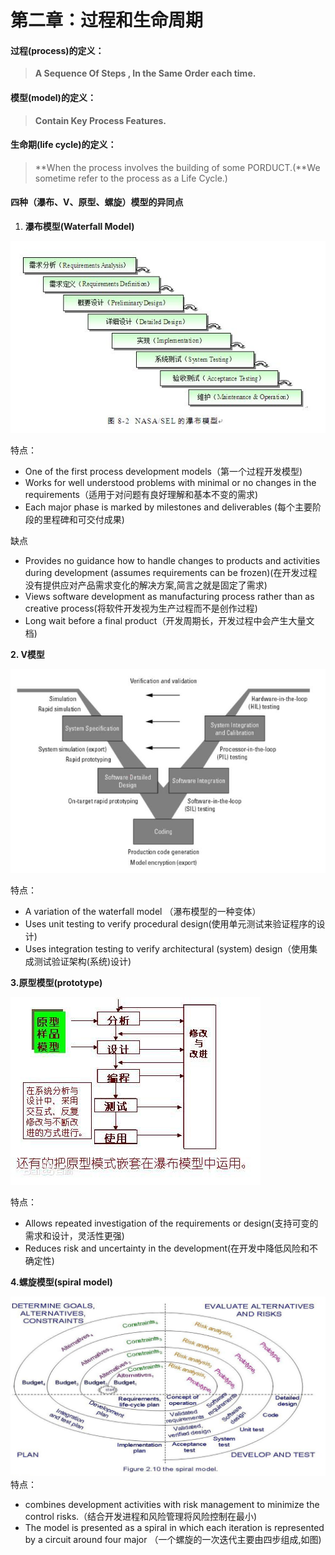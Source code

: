 # 第二章：过程和生命周期

#### **过程\(process\)的定义：**

> **A   Sequence Of  Steps , In the Same Order each time.**

#### **模型\(model\)的定义：**

> **Contain Key Process Features.**

#### **生命期\(life cycle\)的定义：**

> **When the process involves the building of some PORDUCT.\(**We sometime refer to the process as a Life Cycle.\)

#### **四种（瀑布、V、原型、螺旋）模型的异同点**

1. **瀑布模型\(Waterfall Model\)**

![](/assets/timg.jpeg)

特点：

* One of the first process development models（第一个过程开发模型\)
* Works for well understood problems with minimal or no changes in the requirements（适用于对问题有良好理解和基本不变的需求\)
* Each major phase is marked by milestones and deliverables \(每个主要阶段的里程碑和可交付成果\)

缺点

* Provides no guidance how to handle changes to products and activities during development \(assumes requirements can be frozen\)\(在开发过程没有提供应对产品需求变化的解决方案,简言之就是固定了需求\)
* Views software development as manufacturing process rather than as creative process\(将软件开发视为生产过程而不是创作过程\)
* Long wait before a final product（开发周期长，开发过程中会产生大量文档\)

**2. V模型**

![](/assets/timg-1.jpeg)

特点：

* A variation of the waterfall model    （瀑布模型的一种变体）
* Uses unit testing to verify procedural design\(使用单元测试来验证程序的设计\)
* Uses integration testing to verify architectural \(system\) design（使用集成测试验证架构\(系统\)设计\)

**3.原型模型\(prototype\)**

![](/assets/a8014c086e061d95fcce281b7bf40ad162d9ca0d.jpg)

特点：

* Allows repeated investigation of the requirements
   or design\(支持可变的需求和设计，灵活性更强\)
* Reduces risk and uncertainty in the development\(在开发中降低风险和不确定性\)

**4.螺旋模型\(spiral model\)**

![](/assets/sp.png)特点：

* combines development activities with risk management to minimize the control risks.（结合开发进程和风险管理将风险控制在最小\)
* The model is presented as a spiral in which each iteration is represented by a circuit around four major （一个螺旋的一次迭代主要由四步组成,如图\)



